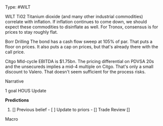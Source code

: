 Type: #WILT 

WILT
Ti02
Titanium dioxide (and many other industrial commodities) correlate with inflation. If inflation continues to come down, we should expect these commodities to disinflate as well. For Tronox, consensus is for prices to stay roughly flat. 

Borr Drilling
The bond has a cash flow sweep at 105% of par. That puts a floor on prices. It also puts a cap on prices, but that's already there with the call price.

Citgo
MId-cycle EBITDA is $1.75bn. The pricing differential on PDVSA 20s and the unsecureds implies a mid-4 multiple on Citgo. That's only a small discount to Valero. That doesn't seem sufficient for the process risks. 



Narrative

1 goal
HOUS Update




**Predictions**

1) []
Previous belief - 
[ ]
Update to priors - 
[]
Trade Review
[]





Macro
